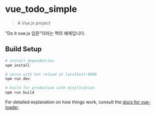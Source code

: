 # vue_todo_simple

> A Vue.js project <br>



"Do it vue.js 입문"이라는 책의 예제입니다.

## Build Setup

``` bash
# install dependencies
npm install

# serve with hot reload at localhost:8080
npm run dev

# build for production with minification
npm run build
```

For detailed explanation on how things work, consult the [docs for vue-loader](http://vuejs.github.io/vue-loader).
